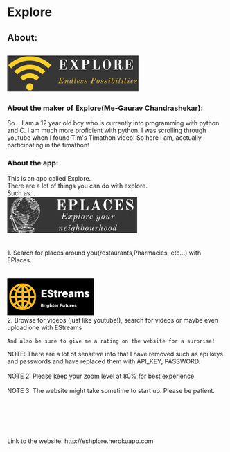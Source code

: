 <h1>Explore</h1>

<h2>About:<h2>
<img src="/static/images/icon.png" alt='Explore icon'> 
  
<h3>About the maker of Explore(Me-Gaurav Chandrashekar):</h3>
<p>So... I am a 12 year old boy who is currently into programming with python and C. I am much more proficient with python. 
I was scrolling through youtube when I found Tim's Timathon video! So here I am, acctually participating in the timathon!</p>

<h3>About the app:</h3>

  
<p>This is an app called Explore.<br>
There are a lot of things you can do with explore.<br> 
Such as...<br> 
<img src="/static/images/eplaces.png" width="300px" alt="EPlaces icon"><br> 
  <br>
  <br>
1. Search for places around you(restaurants,Pharmacies, etc...) with EPlaces. <br>
  <br>
  <br>
<img src="static/images/logo.png" alt="EStreams icon" width="200px">
  <br>
2. Browse for videos (just like youtube!), search for videos or maybe even upload one with EStreams</p>
  
    And also be sure to give me a rating on the website for a surprise!
  
NOTE: There are a lot of sensitive info that I have removed such as api keys and passwords and have replaced them with API_KEY, PASSWORD. <br>
  <br>
NOTE 2: Please keep your zoom level at 80% for best experience. <br>
  <br>
NOTE 3: The website might take sometime to start up. Please be patient. <br>
  <p>   </p>
<br>
  <br>
  <br>
  <br>
  <br>
Link to the website:
  http://eshplore.herokuapp.com
  
  

